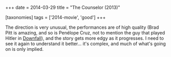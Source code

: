 +++
date = 2014-03-29
title = "The Counselor (2013)"

[taxonomies]
tags = ['2014-movie', 'good']
+++

The direction is very unusual, the performances are of high quality
(Brad Pitt is amazing, and so is Penélope Cruz, not to mention the guy
that played Hitler in [Downfall]), and the story gets more edgy as it
progresses. I need to see it again to understand it better\... it\'s
complex, and much of what\'s going on is only implied.

  [Downfall]: http://movies.tshepang.net/downfall-2004
